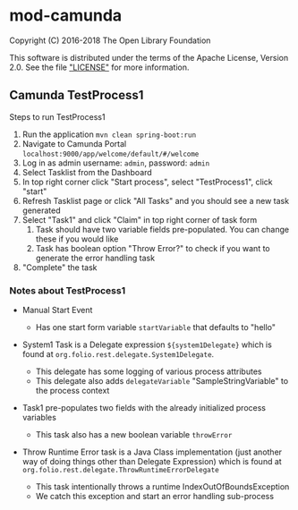 # mod-camunda

Copyright (C) 2016-2018 The Open Library Foundation

This software is distributed under the terms of the Apache License, Version 2.0.
See the file ["LICENSE"](LICENSE) for more information.

## Camunda TestProcess1
Steps to run TestProcess1

1. Run the application `mvn clean spring-boot:run`
1. Navigate to Camunda Portal `localhost:9000/app/welcome/default/#/welcome`
1. Log in as admin username: `admin`, password: `admin`
1. Select Tasklist from the Dashboard
1. In top right corner click "Start process", select "TestProcess1", click "start"
1. Refresh Tasklist page or click "All Tasks" and you should see a new task generated
1. Select "Task1" and click "Claim" in top right corner of task form
    1. Task should have two variable fields pre-populated. You can change these if you would like
    1. Task has boolean option "Throw Error?" to check if you want to generate the error handling task
1. "Complete" the task

### Notes about TestProcess1
* Manual Start Event
  * Has one start form variable `startVariable` that defaults to "hello"

* System1 Task is a Delegate expression `${system1Delegate}` which is found at `org.folio.rest.delegate.System1Delegate`. 
  * This delegate has some logging of various process attributes
  * This delegate also adds `delegateVariable` "SampleStringVariable" to the process context

* Task1 pre-populates two fields with the already initialized process variables
  * This task also has a new boolean variable `throwError`
  
* Throw Runtime Error task is a Java Class implementation (just another way of doing things other than Delegate Expression) which is found at `org.folio.rest.delegate.ThrowRuntimeErrorDelegate`
  * This task intentionally throws a runtime IndexOutOfBoundsException
  * We catch this exception and start an error handling sub-process
